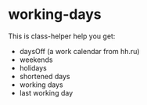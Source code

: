 # working-days
This is class-helper help you get:
 - daysOff (a work calendar from hh.ru)
 - weekends 
 - holidays
 - shortened days
 - working days
 - last working day
